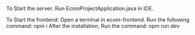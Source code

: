 To Start the server:
  Run EcomProjectApplication.java in IDE.
  
To Start the frontend:
  Open a terminal in ecom-frontend.
  Run the following command: npm i 
  After the installation, Run the command: npm run dev
